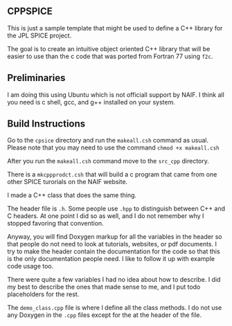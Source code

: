 ## CPPSPICE

This is just a sample template that might be used to define a C++ library for the JPL SPICE project.

The goal is to create an intuitive object oriented C++ library that will be easier to use than the c code that was ported from Fortran 77 using `f2c`.

## Preliminaries

I am doing this using Ubuntu which is not officiall support by NAIF.
I think all you need is c shell, gcc, and g++ installed on your system.

## Build Instructions

Go to the `cpsice` directory and run the `makeall.csh` command as usual.
Please note that you may need to use the command `chmod +x makeall.csh`

After you run the `makeall.csh` command move to the `src_cpp` directory.

There is a `mkcppprodct.csh` that will build a c program that came from one other SPICE turorials on the NAIF website.

I made a C++ class that does the same thing.

The header file is `.h`.
Some people use `.hpp` to distinguish between C++ and C headers.
At one point I did so as well, and I do not remember why I stopped favoring that convention.

Anyway, you will find Doxygen markup for all the variables in the header so that people do not need to look at tutorials, websites, or pdf documents.
I try to make the header contain the documentation for the code so that this is the only documentation people need.
I like to follow it up with example code usage too.

There were quite a few variables I had no idea about how to describe.
I did my best to describe the ones that made sense to me, and I put todo placeholders for the rest.

The `demo_class.cpp` file is where I define all the class methods.
I do not use any Doxygen in the `.cpp` files except for the at the header of the file.
